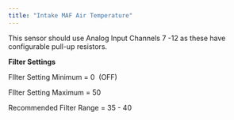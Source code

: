 ```yaml
---
title: "Intake MAF Air Temperature"
---
```


This sensor should use Analog Input Channels 7 -12 as these have configurable pull-up resistors.


**Filter Settings**


FIlter Setting Minimum = 0&nbsp; (OFF)

FIlter Setting Maximum = 50

Recommended Filter Range = 35 - 40
